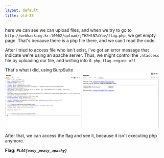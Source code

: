 ```yaml
---
layout: default
title: old-28
---
```




here we can see we can upload files, and when we try to go to `http://webhacking.kr:10002/upload/jTH2HlN7aYbv/flag.php`, we get empty page. That's because there is a php file there, and we can't read the code.

After i tried to access file who isn't exist, i've got an error message that indicate we're using an apache server. Thus, we might control the `.htaccess` file by uploading our file, and writing into it: `php_flag engine off`.

That's what i did, using BurpSuite
![alt text](./images/old-28.png)

After that, we can access the flag and see it, because it isn't executing php anymore.

**Flag:** ***`FLAG{easy_peasy_apachy}`*** 
